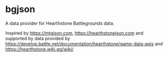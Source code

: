 # bgjson
A data provider for Hearthstone Battlegrounds data.

Inspired by https://mtgjson.com, https://hearthstonejson.com and supported by data provided by https://develop.battle.net/documentation/hearthstone/game-data-apis and https://hearthstone.wiki.gg/wiki/
